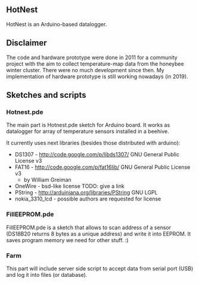 ## HotNest

HotNest is an Arduino-based datalogger.


## Disclaimer
The code and hardware prototype were done in 2011 for a community project with the aim to collect temperature-map data from the honeybee winter cluster. There were no much development since then. My implementation of hardware prototype is still working nowadays (in 2019).



## Sketches and scripts

### Hotnest.pde
The main part is Hotnest.pde sketch for Arduino board. It works as datalogger for array of temperature sensors installed in a beehive.

It currently uses next libraries (besides those distributed with arduino): 

* DS1307 - http://code.google.com/p/libds1307/ GNU General Public License v3
* FAT16  - http://code.google.com/p/fat16lib/  GNU General Public License v3
  * by William Greiman
* OneWire - bsd-like license TODO: give a link
* PString - http://arduiniana.org/libraries/PString GNU LGPL
* nokia_3310_lcd - possible authors are requested for license


### FillEEPROM.pde
FillEEPROM.pde is a sketch that allows to scan address of a sensor (DS18B20 returns 8 bytes as a unique address) and write it into EEPROM. It saves program memory we need for other stuff. :)

### Farm
This part will include server side script to accept data from serial port (USB) and log it into files (or database).
 

